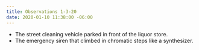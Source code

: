```yaml
---
title: Observations 1-3-20
date: 2020-01-10 11:38:00 -06:00
---
```


- The street cleaning vehicle parked in front of the liquor store.
- The emergency siren that climbed in chromatic steps like a synthesizer.

